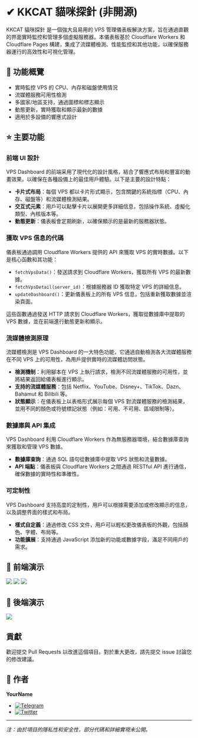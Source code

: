 # ✔ KKCAT 貓咪探針 (非開源)

KKCAT 貓咪探針 是一個強大且易用的 VPS 管理儀表板解決方案，旨在通過直觀的界面實時監控和管理多個虛擬服務器。本儀表板基於 Cloudflare Workers 和 Cloudflare Pages 構建，集成了流媒體檢測、性能監控和其他功能，以確保服務器運行的高效性和可視化管理。

## 📱 功能概覽

- 實時監控 VPS 的 CPU、內存和磁盤使用情況
- 流媒體服務可用性檢測
- 多國家/地區支持，通過圖標和標志顯示
- 動態更新，實時獲取和顯示最新的數據
- 適用於多設備的響應式設計

## ⭐ 主要功能

### 前端 UI 設計

VPS Dashboard 的前端采用了現代化的設計風格，結合了響應式布局和豐富的動畫效果，以確保在各種設備上的最佳用戶體驗。以下是主要的設計特點：

- **卡片式布局**：每個 VPS 都以卡片形式顯示，包含關鍵的系統指標（CPU、內存、磁盤等）和流媒體檢測結果。
- **交互式元素**：用戶可以點擊卡片以展開更多詳細信息，包括操作系統、虛擬化類型、內核版本等。
- **動態更新**：儀表板會定期刷新，以確保顯示的是最新的服務器狀態。

### 獲取 VPS 信息的代碼

儀表板通過調用 Cloudflare Workers 提供的 API 來獲取 VPS 的實時數據。以下是核心函數和其功能：

- `fetchVpsData()`：發送請求到 Cloudflare Workers，獲取所有 VPS 的最新數據。
- `fetchVpsDetail(server_id)`：根據服務器 ID 獲取特定 VPS 的詳細信息。
- `updateDashboard()`：更新儀表板上的所有 VPS 信息，包括重新獲取數據並渲染頁面。

這些函數通過發送 HTTP 請求到 Cloudflare Workers，獲取從數據庫中提取的 VPS 數據，並在前端進行動態更新和顯示。

### 流媒體檢測原理

流媒體檢測是 VPS Dashboard 的一大特色功能，它通過自動檢測各大流媒體服務在不同 VPS 上的可用性，為用戶提供實時的流媒體訪問狀態。

- **檢測機制**：利用腳本在 VPS 上執行請求，檢測不同流媒體服務的可用性，並將結果返回給儀表板進行顯示。
- **支持的流媒體服務**：包括 Netflix、YouTube、Disney+、TikTok、Dazn、Bahamut 和 Bilibili 等。
- **狀態顯示**：在儀表板上以表格形式展示每個 VPS 對流媒體服務的檢測結果，並用不同的顏色或符號標記狀態（例如：可用、不可用、區域限制等）。

### 數據庫與 API 集成

VPS Dashboard 利用 Cloudflare Workers 作為無服務器環境，結合數據庫查詢來獲取和管理 VPS 數據。

- **數據庫查詢**：通過 SQL 語句從數據庫中提取 VPS 狀態和流量數據。
- **API 端點**：儀表板與 Cloudflare Workers 之間通過 RESTful API 進行通信，確保數據的實時性和準確性。

### 可定制性

VPS Dashboard 支持高度的定制性，用戶可以根據需要添加或修改顯示的信息，以及調整界面的樣式和布局。

- **樣式自定義**：通過修改 CSS 文件，用戶可以輕松更改儀表板的外觀，包括顏色、字體、布局等。
- **功能擴展**：支持通過 JavaScript 添加新的功能或數據字段，滿足不同用戶的需求。

## 👀 前端演示

![](https://img2.kkcat.blog/file/3abceeee7c463c7fee6bb.png)
![](https://img2.kkcat.blog/file/f4402fcdf6f26ac881706.png)
![](https://img2.kkcat.blog/file/ecb213d5df4700677f6ad.png)

## 👀 後端演示
![](https://img2.kkcat.blog/file/883a3794c9f8189c1e469.png)

## 貢獻

歡迎提交 Pull Requests 以改進這個項目。對於重大更改，請先提交 issue 討論您的修改建議。

## 👤 作者

**YourName**

- [![Telegram](https://img.shields.io/badge/-Telegram-2CA5E0?style=flat-square&logo=telegram&logoColor=white)](https://t.me/yourtelegram)
- [![Twitter](https://img.shields.io/badge/Twitter-Follow-1DA1F2?style=flat&logo=twitter)](https://twitter.com/yourtwitter)

---

*注：由於項目的隱私性和安全性，部分代碼和詳細實現未公開。*
